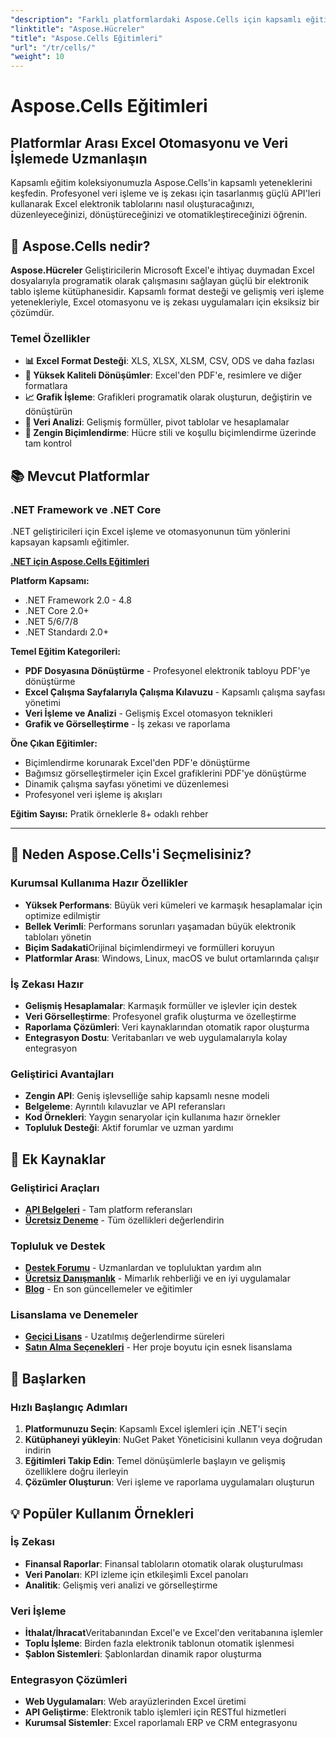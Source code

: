 ```yaml
---
"description": "Farklı platformlardaki Aspose.Cells için kapsamlı eğitimler ve kılavuzlar. Kapsamlı eğitim koleksiyonumuzla Excel elektronik tablolarının işlenmesi, otomasyonu ve veri işleme konularında uzmanlaşın."
"linktitle": "Aspose.Hücreler"
"title": "Aspose.Cells Eğitimleri"
"url": "/tr/cells/"
"weight": 10
---
```


# Aspose.Cells Eğitimleri

## Platformlar Arası Excel Otomasyonu ve Veri İşlemede Uzmanlaşın

Kapsamlı eğitim koleksiyonumuzla Aspose.Cells'in kapsamlı yeteneklerini keşfedin. Profesyonel veri işleme ve iş zekası için tasarlanmış güçlü API'leri kullanarak Excel elektronik tablolarını nasıl oluşturacağınızı, düzenleyeceğinizi, dönüştüreceğinizi ve otomatikleştireceğinizi öğrenin.

## 🚀 Aspose.Cells nedir?

**Aspose.Hücreler** Geliştiricilerin Microsoft Excel'e ihtiyaç duymadan Excel dosyalarıyla programatik olarak çalışmasını sağlayan güçlü bir elektronik tablo işleme kütüphanesidir. Kapsamlı format desteği ve gelişmiş veri işleme yetenekleriyle, Excel otomasyonu ve iş zekası uygulamaları için eksiksiz bir çözümdür.

### Temel Özellikler
- **📊 Excel Format Desteği**: XLS, XLSX, XLSM, CSV, ODS ve daha fazlası
- **🔄 Yüksek Kaliteli Dönüşümler**: Excel'den PDF'e, resimlere ve diğer formatlara
- **📈 Grafik İşleme**: Grafikleri programatik olarak oluşturun, değiştirin ve dönüştürün
- **💾 Veri Analizi**: Gelişmiş formüller, pivot tablolar ve hesaplamalar
- **🎨 Zengin Biçimlendirme**: Hücre stili ve koşullu biçimlendirme üzerinde tam kontrol

## 📚 Mevcut Platformlar

### .NET Framework ve .NET Core
.NET geliştiricileri için Excel işleme ve otomasyonunun tüm yönlerini kapsayan kapsamlı eğitimler.

**[.NET için Aspose.Cells Eğitimleri](./net/)**

**Platform Kapsamı:**
- .NET Framework 2.0 - 4.8
- .NET Core 2.0+
- .NET 5/6/7/8
- .NET Standardı 2.0+

**Temel Eğitim Kategorileri:**
- **PDF Dosyasına Dönüştürme** - Profesyonel elektronik tabloyu PDF'ye dönüştürme
- **Excel Çalışma Sayfalarıyla Çalışma Kılavuzu** - Kapsamlı çalışma sayfası yönetimi
- **Veri İşleme ve Analizi** - Gelişmiş Excel otomasyon teknikleri
- **Grafik ve Görselleştirme** - İş zekası ve raporlama

**Öne Çıkan Eğitimler:**
- Biçimlendirme korunarak Excel'den PDF'e dönüştürme
- Bağımsız görselleştirmeler için Excel grafiklerini PDF'ye dönüştürme
- Dinamik çalışma sayfası yönetimi ve düzenlemesi
- Profesyonel veri işleme iş akışları

**Eğitim Sayısı:** Pratik örneklerle 8+ odaklı rehber

---

## 🎯 Neden Aspose.Cells'i Seçmelisiniz?

### **Kurumsal Kullanıma Hazır Özellikler**
- **Yüksek Performans**: Büyük veri kümeleri ve karmaşık hesaplamalar için optimize edilmiştir
- **Bellek Verimli**: Performans sorunları yaşamadan büyük elektronik tabloları yönetin
- **Biçim Sadakati**Orijinal biçimlendirmeyi ve formülleri koruyun
- **Platformlar Arası**: Windows, Linux, macOS ve bulut ortamlarında çalışır

### **İş Zekası Hazır**
- **Gelişmiş Hesaplamalar**: Karmaşık formüller ve işlevler için destek
- **Veri Görselleştirme**: Profesyonel grafik oluşturma ve özelleştirme
- **Raporlama Çözümleri**: Veri kaynaklarından otomatik rapor oluşturma
- **Entegrasyon Dostu**: Veritabanları ve web uygulamalarıyla kolay entegrasyon

### **Geliştirici Avantajları**
- **Zengin API**: Geniş işlevselliğe sahip kapsamlı nesne modeli
- **Belgeleme**: Ayrıntılı kılavuzlar ve API referansları
- **Kod Örnekleri**: Yaygın senaryolar için kullanıma hazır örnekler
- **Topluluk Desteği**: Aktif forumlar ve uzman yardımı

## 🔗 Ek Kaynaklar

### **Geliştirici Araçları**
- **[API Belgeleri](https://reference.aspose.com/cells/)** - Tam platform referansları
- **[Ücretsiz Deneme](https://releases.aspose.com/cells/net/)** - Tüm özellikleri değerlendirin

### **Topluluk ve Destek**
- **[Destek Forumu](https://forum.aspose.com/c/cells/9)** - Uzmanlardan ve topluluktan yardım alın
- **[Ücretsiz Danışmanlık](https://aspose.com/consulting)** - Mimarlık rehberliği ve en iyi uygulamalar
- **[Blog](https://blog.aspose.com/category/cells/)** - En son güncellemeler ve eğitimler

### **Lisanslama ve Denemeler**
- **[Geçici Lisans](https://purchase.conholdate.com/temporary-license/)** - Uzatılmış değerlendirme süreleri
- **[Satın Alma Seçenekleri](https://purchase.conholdate.com/)** - Her proje boyutu için esnek lisanslama

## 🚀 Başlarken

### Hızlı Başlangıç Adımları
1. **Platformunuzu Seçin**: Kapsamlı Excel işlemleri için .NET'i seçin
2. **Kütüphaneyi yükleyin**: NuGet Paket Yöneticisini kullanın veya doğrudan indirin
3. **Eğitimleri Takip Edin**: Temel dönüşümlerle başlayın ve gelişmiş özelliklere doğru ilerleyin
4. **Çözümler Oluşturun**: Veri işleme ve raporlama uygulamaları oluşturun

## 💡 Popüler Kullanım Örnekleri

### **İş Zekası**
- **Finansal Raporlar**: Finansal tabloların otomatik olarak oluşturulması
- **Veri Panoları**: KPI izleme için etkileşimli Excel panoları
- **Analitik**: Gelişmiş veri analizi ve görselleştirme

### **Veri İşleme**
- **İthalat/İhracat**Veritabanından Excel'e ve Excel'den veritabanına işlemler
- **Toplu İşleme**: Birden fazla elektronik tablonun otomatik işlenmesi
- **Şablon Sistemleri**: Şablonlardan dinamik rapor oluşturma

### **Entegrasyon Çözümleri**
- **Web Uygulamaları**: Web arayüzlerinden Excel üretimi
- **API Geliştirme**: Elektronik tablo işlemleri için RESTful hizmetleri
- **Kurumsal Sistemler**: Excel raporlamalı ERP ve CRM entegrasyonu